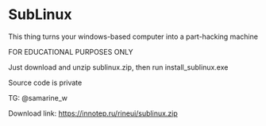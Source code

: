 # SubLinux

This thing turns your windows-based computer into a part-hacking machine

FOR EDUCATIONAL PURPOSES ONLY

Just download and unzip sublinux.zip, then run install_sublinux.exe

Source code is private

TG: @samarine_w

Download link: https://innotep.ru/rineui/sublinux.zip
